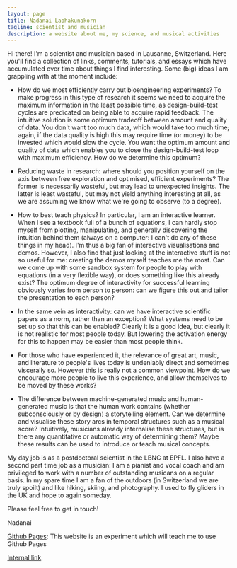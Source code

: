 ```yaml
---
layout: page
title: Nadanai Laohakunakorn
tagline: scientist and musician
description: a website about me, my science, and musical activities
---
```


Hi there! I'm a scientist and musician based in Lausanne, Switzerland. Here you'll find a collection of links, comments, tutorials, and essays which have accumulated over time about things I find interesting. Some (big) ideas I am grappling with at the moment include:

- How do we most efficiently carry out bioengineering experiments? To make progress in this type of research it seems we need to acquire the maximum information in the least possible time, as design-build-test cycles are predicated on being able to acquire rapid feedback. The intuitive solution is some optimum tradeoff between amount and quality of data. You don't want too much data, which would take too much time; again, if the data quality is high this may require time (or money) to be invested which would slow the cycle. You want the optimum amount and quality of data which enables you to close the design-build-test loop with maximum efficiency. How do we determine this optimum?

- Reducing waste in research: where should you position yourself on the axis between free exploration and optimised, efficient experiments? The former is necessarily wasteful, but may lead to unexpected insights. The latter is least wasteful, but may not yield anything interesting at all, as we are assuming we know what we're going to observe (to a degree). 

- How to best teach physics? In particular, I am an interactive learner. When I see a textbook full of a bunch of equations, I can hardly stop myself from plotting, manipulating, and generally discovering the intuition behind them (always on a computer: I can't do any of these things in my head). I'm thus a big fan of interactive visualisations and demos. However, I also find that just looking at the interactive stuff is not so useful for me: creating the demos myself teaches me the most. Can we come up with some sandbox system for people to play with equations (in a very flexible way), or does something like this already exist? The optimum degree of interactivity for successful learning obviously varies from person to person: can we figure this out and tailor the presentation to each person? 

- In the same vein as interactivity: can we have interactive scientific papers as a norm, rather than an exception? What systems need to be set up so that this can be enabled? Clearly it is a good idea, but clearly it is not realistic for most people today. But lowering the activation energy for this to happen may be easier than most people think. 

- For those who have experienced it, the relevance of great art, music, and literature to people's lives today is undeniably direct and sometimes viscerally so. However this is really not a common viewpoint. How do we encourage more people to live this experience, and allow themselves to be moved by these works? 

- The difference between machine-generated music and human-generated music is that the human work contains (whether subconsciously or by design) a storytelling element. Can we determine and visualise these story arcs in temporal structures such as a musical score? Intuitively, musicians already internalise these structures, but is there any quantitative or automatic way of determining them? Maybe these results can be used to introduce or teach musical concepts.

My day job is as a postdoctoral scientist in the LBNC at EPFL. I also have a second part time job as a musician: I am a pianist and vocal coach and am privileged to work with a number of outstanding musicans on a regular basis. In my spare time I am a fan of the outdoors (in Switzerland we are truly spoilt) and like hiking, skiing, and photography. I used to fly gliders in the UK and hope to again someday.

Please feel free to get in touch!

Nadanai


[Github Pages](https://pages.github.com): This website is an experiment which will teach me to use Github Pages

[Internal link](/pages/about.html).
